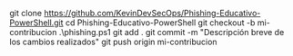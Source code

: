 git clone https://github.com/KevinDevSecOps/Phishing-Educativo-PowerShell.git
cd Phishing-Educativo-PowerShell
git checkout -b mi-contribucion
.\phishing.ps1
git add .
git commit -m "Descripción breve de los cambios realizados"
git push origin mi-contribucion
